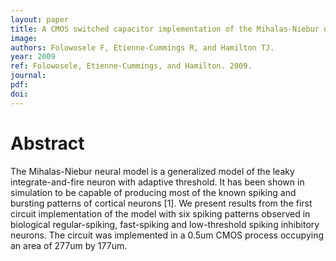 ```yaml
---
layout: paper
title: A CMOS switched capacitor implementation of the Mihalas-Niebur neuron
image:
authors: Folowosele F, Etienne-Cummings R, and Hamilton TJ.
year: 2009
ref: Folowosele, Etienne-Cummings, and Hamilton. 2009.
journal: 
pdf: 
doi: 
---
```


# Abstract
The Mihalas-Niebur neural model is a generalized model of the leaky integrate-and-fire neuron with adaptive threshold. It has been shown in simulation to be capable of producing most of the known spiking and bursting patterns of cortical neurons [1]. We present results from the first circuit implementation of the model with six spiking patterns observed in biological regular-spiking, fast-spiking and low-threshold spiking inhibitory neurons. The circuit was implemented in a 0.5um CMOS process occupying an area of 277um by 177um.

